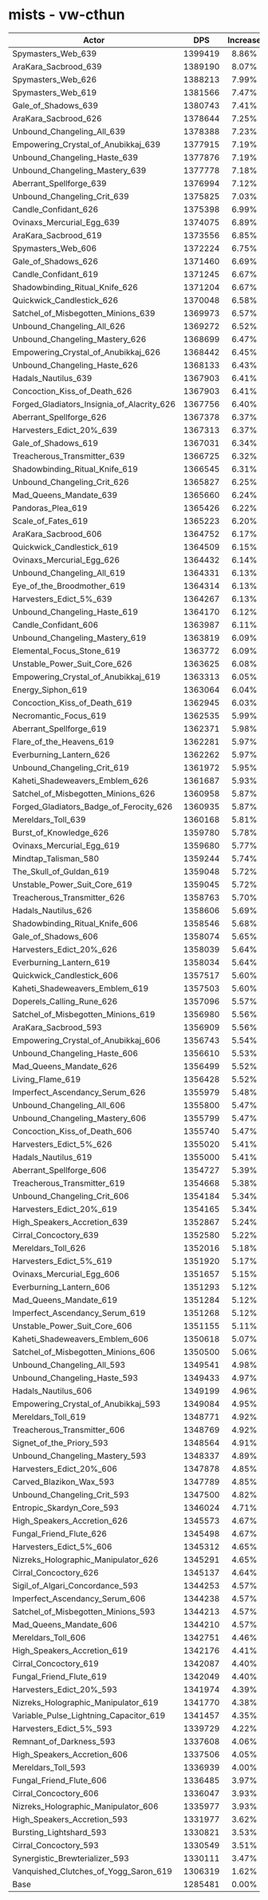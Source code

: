 # mists - vw-cthun
| Actor | DPS | Increase |
|---|:---:|:---:|
|Spymasters_Web_639|1399419|8.86%|
|AraKara_Sacbrood_639|1389190|8.07%|
|Spymasters_Web_626|1388213|7.99%|
|Spymasters_Web_619|1381566|7.47%|
|Gale_of_Shadows_639|1380743|7.41%|
|AraKara_Sacbrood_626|1378644|7.25%|
|Unbound_Changeling_All_639|1378388|7.23%|
|Empowering_Crystal_of_Anubikkaj_639|1377915|7.19%|
|Unbound_Changeling_Haste_639|1377876|7.19%|
|Unbound_Changeling_Mastery_639|1377778|7.18%|
|Aberrant_Spellforge_639|1376994|7.12%|
|Unbound_Changeling_Crit_639|1375825|7.03%|
|Candle_Confidant_626|1375398|6.99%|
|Ovinaxs_Mercurial_Egg_639|1374075|6.89%|
|AraKara_Sacbrood_619|1373556|6.85%|
|Spymasters_Web_606|1372224|6.75%|
|Gale_of_Shadows_626|1371460|6.69%|
|Candle_Confidant_619|1371245|6.67%|
|Shadowbinding_Ritual_Knife_626|1371204|6.67%|
|Quickwick_Candlestick_626|1370048|6.58%|
|Satchel_of_Misbegotten_Minions_639|1369973|6.57%|
|Unbound_Changeling_All_626|1369272|6.52%|
|Unbound_Changeling_Mastery_626|1368699|6.47%|
|Empowering_Crystal_of_Anubikkaj_626|1368442|6.45%|
|Unbound_Changeling_Haste_626|1368133|6.43%|
|Hadals_Nautilus_639|1367903|6.41%|
|Concoction_Kiss_of_Death_626|1367903|6.41%|
|Forged_Gladiators_Insignia_of_Alacrity_626|1367756|6.40%|
|Aberrant_Spellforge_626|1367378|6.37%|
|Harvesters_Edict_20%_639|1367313|6.37%|
|Gale_of_Shadows_619|1367031|6.34%|
|Treacherous_Transmitter_639|1366725|6.32%|
|Shadowbinding_Ritual_Knife_619|1366545|6.31%|
|Unbound_Changeling_Crit_626|1365827|6.25%|
|Mad_Queens_Mandate_639|1365660|6.24%|
|Pandoras_Plea_619|1365426|6.22%|
|Scale_of_Fates_619|1365223|6.20%|
|AraKara_Sacbrood_606|1364752|6.17%|
|Quickwick_Candlestick_619|1364509|6.15%|
|Ovinaxs_Mercurial_Egg_626|1364432|6.14%|
|Unbound_Changeling_All_619|1364331|6.13%|
|Eye_of_the_Broodmother_619|1364314|6.13%|
|Harvesters_Edict_5%_639|1364267|6.13%|
|Unbound_Changeling_Haste_619|1364170|6.12%|
|Candle_Confidant_606|1363987|6.11%|
|Unbound_Changeling_Mastery_619|1363819|6.09%|
|Elemental_Focus_Stone_619|1363772|6.09%|
|Unstable_Power_Suit_Core_626|1363625|6.08%|
|Empowering_Crystal_of_Anubikkaj_619|1363313|6.05%|
|Energy_Siphon_619|1363064|6.04%|
|Concoction_Kiss_of_Death_619|1362945|6.03%|
|Necromantic_Focus_619|1362535|5.99%|
|Aberrant_Spellforge_619|1362371|5.98%|
|Flare_of_the_Heavens_619|1362281|5.97%|
|Everburning_Lantern_626|1362262|5.97%|
|Unbound_Changeling_Crit_619|1361972|5.95%|
|Kaheti_Shadeweavers_Emblem_626|1361687|5.93%|
|Satchel_of_Misbegotten_Minions_626|1360958|5.87%|
|Forged_Gladiators_Badge_of_Ferocity_626|1360935|5.87%|
|Mereldars_Toll_639|1360168|5.81%|
|Burst_of_Knowledge_626|1359780|5.78%|
|Ovinaxs_Mercurial_Egg_619|1359680|5.77%|
|Mindtap_Talisman_580|1359244|5.74%|
|The_Skull_of_Guldan_619|1359048|5.72%|
|Unstable_Power_Suit_Core_619|1359045|5.72%|
|Treacherous_Transmitter_626|1358763|5.70%|
|Hadals_Nautilus_626|1358606|5.69%|
|Shadowbinding_Ritual_Knife_606|1358546|5.68%|
|Gale_of_Shadows_606|1358074|5.65%|
|Harvesters_Edict_20%_626|1358039|5.64%|
|Everburning_Lantern_619|1358034|5.64%|
|Quickwick_Candlestick_606|1357517|5.60%|
|Kaheti_Shadeweavers_Emblem_619|1357503|5.60%|
|Doperels_Calling_Rune_626|1357096|5.57%|
|Satchel_of_Misbegotten_Minions_619|1356980|5.56%|
|AraKara_Sacbrood_593|1356909|5.56%|
|Empowering_Crystal_of_Anubikkaj_606|1356743|5.54%|
|Unbound_Changeling_Haste_606|1356610|5.53%|
|Mad_Queens_Mandate_626|1356499|5.52%|
|Living_Flame_619|1356428|5.52%|
|Imperfect_Ascendancy_Serum_626|1355979|5.48%|
|Unbound_Changeling_All_606|1355800|5.47%|
|Unbound_Changeling_Mastery_606|1355799|5.47%|
|Concoction_Kiss_of_Death_606|1355740|5.47%|
|Harvesters_Edict_5%_626|1355020|5.41%|
|Hadals_Nautilus_619|1355000|5.41%|
|Aberrant_Spellforge_606|1354727|5.39%|
|Treacherous_Transmitter_619|1354668|5.38%|
|Unbound_Changeling_Crit_606|1354184|5.34%|
|Harvesters_Edict_20%_619|1354165|5.34%|
|High_Speakers_Accretion_639|1352867|5.24%|
|Cirral_Concoctory_639|1352580|5.22%|
|Mereldars_Toll_626|1352016|5.18%|
|Harvesters_Edict_5%_619|1351920|5.17%|
|Ovinaxs_Mercurial_Egg_606|1351657|5.15%|
|Everburning_Lantern_606|1351293|5.12%|
|Mad_Queens_Mandate_619|1351284|5.12%|
|Imperfect_Ascendancy_Serum_619|1351268|5.12%|
|Unstable_Power_Suit_Core_606|1351155|5.11%|
|Kaheti_Shadeweavers_Emblem_606|1350618|5.07%|
|Satchel_of_Misbegotten_Minions_606|1350500|5.06%|
|Unbound_Changeling_All_593|1349541|4.98%|
|Unbound_Changeling_Haste_593|1349433|4.97%|
|Hadals_Nautilus_606|1349199|4.96%|
|Empowering_Crystal_of_Anubikkaj_593|1349084|4.95%|
|Mereldars_Toll_619|1348771|4.92%|
|Treacherous_Transmitter_606|1348769|4.92%|
|Signet_of_the_Priory_593|1348564|4.91%|
|Unbound_Changeling_Mastery_593|1348337|4.89%|
|Harvesters_Edict_20%_606|1347878|4.85%|
|Carved_Blazikon_Wax_593|1347789|4.85%|
|Unbound_Changeling_Crit_593|1347500|4.82%|
|Entropic_Skardyn_Core_593|1346024|4.71%|
|High_Speakers_Accretion_626|1345573|4.67%|
|Fungal_Friend_Flute_626|1345498|4.67%|
|Harvesters_Edict_5%_606|1345312|4.65%|
|Nizreks_Holographic_Manipulator_626|1345291|4.65%|
|Cirral_Concoctory_626|1345137|4.64%|
|Sigil_of_Algari_Concordance_593|1344253|4.57%|
|Imperfect_Ascendancy_Serum_606|1344238|4.57%|
|Satchel_of_Misbegotten_Minions_593|1344213|4.57%|
|Mad_Queens_Mandate_606|1344210|4.57%|
|Mereldars_Toll_606|1342751|4.46%|
|High_Speakers_Accretion_619|1342176|4.41%|
|Cirral_Concoctory_619|1342087|4.40%|
|Fungal_Friend_Flute_619|1342049|4.40%|
|Harvesters_Edict_20%_593|1341974|4.39%|
|Nizreks_Holographic_Manipulator_619|1341770|4.38%|
|Variable_Pulse_Lightning_Capacitor_619|1341457|4.35%|
|Harvesters_Edict_5%_593|1339729|4.22%|
|Remnant_of_Darkness_593|1337608|4.06%|
|High_Speakers_Accretion_606|1337506|4.05%|
|Mereldars_Toll_593|1336939|4.00%|
|Fungal_Friend_Flute_606|1336485|3.97%|
|Cirral_Concoctory_606|1336047|3.93%|
|Nizreks_Holographic_Manipulator_606|1335977|3.93%|
|High_Speakers_Accretion_593|1331977|3.62%|
|Bursting_Lightshard_593|1330821|3.53%|
|Cirral_Concoctory_593|1330549|3.51%|
|Synergistic_Brewterializer_593|1330111|3.47%|
|Vanquished_Clutches_of_Yogg_Saron_619|1306319|1.62%|
|Base|1285481|0.00%|
